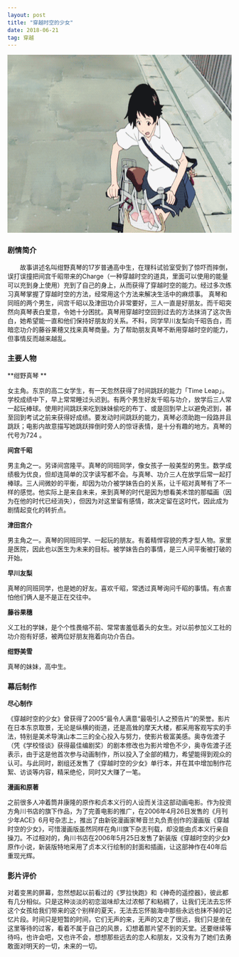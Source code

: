 ```yaml
---
layout: post
title: "穿越时空的少女"
date: 2018-06-21   
tag: 穿越 
---
```


<img src="/images/posts/codeless/穿越.gif" height="400" width="600">

### 剧情简介       

　　故事讲述名叫绀野真琴的17岁普通高中生，在理科试验室受到了惊吓而摔倒，误打误撞把间宫千昭带来的Charge（一种穿越时空的道具，里面可以使用的能量可以充到身上使用）充到了自己的身上，从而获得了穿越时空的能力。经过多次练习真琴掌握了穿越时空的方法，经常用这个方法来解决生活中的麻烦事。
真琴和同班的两个男生，间宫千昭以及津田功介非常要好，三人一直是好朋友。而千昭突然向真琴表白爱意，令她十分困扰。真琴用穿越时空回到过去的方法抹消了这次告白，她希望能一直和他们保持好朋友的关系。不料，同学早川友梨向千昭告白，而暗恋功介的藤谷果穂又找来真琴商量。为了帮助朋友真琴不断用穿越时空的能力，但事情反而越来越乱。

### 主要人物

**绀野真琴 **      

女主角。东京的高二女学生，有一天忽然获得了时间跳跃的能力「Time Leap」。学校成绩中下，早上常常睡过头迟到。有两个男生好友千昭与功介，放学后三人常一起玩棒球。使用时间跳跃来吃到妹妹偷吃的布丁、或是回到早上以避免迟到，甚至回到考试之前来获得好成绩。要发动时间跳跃的能力，真琴必须助跑一段路并且跳跃；电影内故意描写她跳跃摔倒时旁人的惊讶表情，是十分有趣的地方。真琴的代号为724 。    

**间宫千昭**      

男主角之一。另译间宫隆平。真琴的同班同学，像女孩子一般美型的男生。数学成绩极为优良，但却连简单的汉字读写都不会。与真琴、功介三人在放学后常一起打棒球。三人间微妙的平衡，却因为功介被学妹告白的关系，让千昭对真琴有了不一样的感觉。他实际上是来自未来，来到真琴的时代是因为想看美术馆的那幅画（因为在他的时代已经消失），但因为对这里留有感情，故决定留在这时代，因此成为剧情起变化的转折点。 

**津田宫介**    

男主角之一。真琴的同班同学、一起玩的朋友。有着精悍容貌的秀才型人物。家里是医院，因此也以医生为未来的目标。被学妹告白的事情，是三人间平衡被打破的开始。 

**早川友梨**

真琴的同班同学，也是她的好友。喜欢千昭，常透过真琴询问千昭的事情。有点害怕他们俩人是不是正在交往中。     

**藤谷果穗**

义工社的学妹，是个个性畏缩不前、常常害羞低着头的女生。对以前参加义工社的功介抱有好感，被两位好朋友拖着向功介告白。 

**绀野美雪**      

真琴的妹妹，高中生。

### 幕后制作

**尽心制作**

《穿越时空的少女》曾获得了2005“最令人满意“最吸引人之预告片”的荣誉。影片在日本东京取景，无论是纵横的街道，还是高耸的摩天大楼，都采用客观写实的手法，特别是美术导演山本二三的全心投入与努力，使影片极富美感。奥寺佐渡子（凭《学校怪谈》获得最佳编剧奖）的剧本修改也为影片增色不少，奥寺佐渡子还表示，由于这是他首次参与动画制作，所以投入了全部的精力，希望能得到观众的认可。与此同时，剧组还发售了《穿越时空的少女》单行本，并在其中增加制作花絮、访谈等内容，精采绝伦，同时又大赚了一笔。

**漫画和原著**

之前很多人冲着筒井康隆的原作和贞本义行的人设而关注这部动画电影。作为投资方角川书店的旗下作品，为了完善电影的推广，在2006年4月26日发售的《月刊少年ACE》6月号杂志上，推出了由新锐漫画家琴音兰丸负责创作的漫画版《穿越时空的少女》，可惜漫画版虽然同样在角川旗下杂志刊载，却没能由贞本义行亲自操刀。不过相对的，角川书店在2006年5月25日发售了新装版《穿越时空的少女》原作小说，新装版特地采用了贞本义行绘制的封面和插画，让这部神作在40年后重现光辉。

### 影片评价

对着变黑的屏幕，忽然想起以前看过的《罗拉快跑》和《神奇的遥控器》，彼此都有几分相似。只是这种淡淡的初恋滋味却太过浓郁了和粘稠了，让我们无法去忘怀这个女孩给我们带来的这个别样的夏天，无法去忘怀脑海中那些永远也抹不掉的记忆片段。时间只是短暂的时间，它们无声的来，无声的又走了很远，我们只是坐在这里等待的过客，看着不属于自己的风景，幻想着那片望不到的天堂。还要继续等待吗，也许会吧，又也许不会，想想那些远去的恋人和朋友，又没有为了她们去勇敢面对明天的一切，未来的一切。







